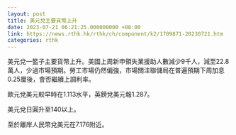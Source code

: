 ```yaml
---
layout: post
title: 美元兌主要貨幣上升
date: 2023-07-21 06:21:25.000000000 +08:00
link: https://news.rthk.hk/rthk/ch/component/k2/1709871-20230721.htm
categories: rthk
---
```


美元兌一籃子主要貨幣上升。美國上周新申領失業援助人數減少9千人，減至22.8萬人，少過市場預期。勞工市場仍然偏強，市場關注聯儲局在普遍預期下周加息0.25厘後，會否繼續上調利率。

歐元兌美元較早時在1.113水平，英鎊兌美元報1.287。

美元兌日圓升至140以上。

至於離岸人民幣兌美元在7.176附近。
